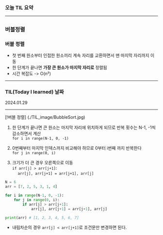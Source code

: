 ### 오늘 TIL 요약 
-------
`버블정렬` 
-------

### 버블 정렬 
- 첫 번째 원소부터 인접한 원소끼리 계속 자리를 교환하면서 맨 마지막 자리까지 이동
- 한 단계가 끝나면 **가장 큰 원소가 마지막 자리로** 정렬됨
- 시간 복잡도 -> O(n²)
-------
### TIL(Today I learned) 날짜

2024.01.29

-------


[!버블 정렬] (./TIL_image/BubbleSort.jpg)

1. 한 단계가 끝나면 큰 원소는 마지막 자리에 위치하게 되므로 반복 횟수는 N-1, -1씩 감소하면서 계산<br/>`for i in range(N-1, 0, -1)`

2. 0번째부터 마지막 인덱스까지 비교해야 하므로 0부터 i번째 까지 반복한다<br/>
    `for j in range(0, i)`

3. 크기가 더 큰 경우 오른쪽으로 이동<br/>
    `if arr[j] > arr[j+1]`:<br/>
         `arr[j], arr[j+1] = arr[j+1], arr[j]`

```python
N = 6
arr = [7, 2, 5, 3, 1, 4]

for i in range(N-1, 0, -1):
    for j in range(0, i):
        if arr[j] > arr[j+1]:
            arr[j], arr[j+1] = arr[j+1], arr[j]

print(arr) # [1, 2, 3, 4, 5, 6, 7]
```

- 내림차순의 경우 `arr[j] < arr[j+1]`로 조건문만 변경하면 된다. 